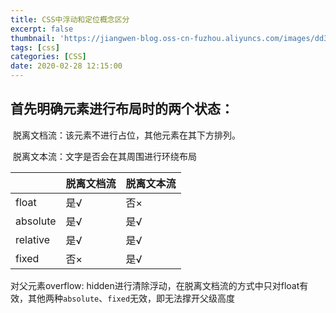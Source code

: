 ```yaml
---
title: CSS中浮动和定位概念区分 
excerpt: false
thumbnail: 'https://jiangwen-blog.oss-cn-fuzhou.aliyuncs.com/images/dd3e880811ebb6e017c2d2eca2.webp'
tags: [css]
categories: [CSS]
date: 2020-02-28 12:15:00
---
```

## 首先明确元素进行布局时的两个状态：

​	脱离文档流：该元素不进行占位，其他元素在其下方排列。

​	脱离文本流：文字是否会在其周围进行环绕布局

|          | 脱离文档流 | 脱离文本流 |
| -------- | ---------- | ---------- |
| float    | 是√        | 否×        |
| absolute | 是√        | 是√        |
| relative | 是√        | 是√        |
| fixed    | 否×        | 是√        |



对父元素overflow: hidden进行清除浮动，在脱离文档流的方式中只对float有效，其他两种`absolute`、`fixed`无效，即无法撑开父级高度

